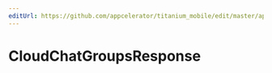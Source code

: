 ```yaml
---
editUrl: https://github.com/appcelerator/titanium_mobile/edit/master/apidoc/Modules/Cloud/Chats/Chats.yml
---
```

# CloudChatGroupsResponse

<TypeHeader/>

<ApiDocs/>
